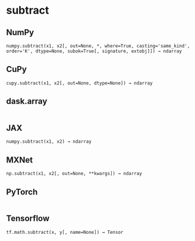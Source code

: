 # subtract

## NumPy

```
numpy.subtract(x1, x2[, out=None, *, where=True, casting='same_kind', order='K', dtype=None, subok=True[, signature, extobj]]) → ndarray
```

## CuPy

```
cupy.subtract(x1, x2[, out=None, dtype=None]) → ndarray
```

## dask.array

```

```

## JAX

```
numpy.subtract(x1, x2) → ndarray
```

## MXNet

```
np.subtract(x1, x2[, out=None, **kwargs]) → ndarray
```

## PyTorch

```

```

## Tensorflow

```
tf.math.subtract(x, y[, name=None]) → Tensor
```
